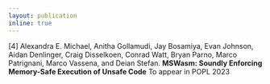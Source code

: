 ```yaml
---
layout: publication
inline: true
---
```


<tr valign="top">
<td class="bibtexnumber" align="right">
[4]
</td>
<td class="bibtexitem">
Alexandra E. Michael, Anitha Gollamudi, Jay Bosamiya, Evan Johnson, Aidan Denlinger, Craig Disselkoen, Conrad Watt, Bryan Parno, Marco Patrignani, Marco Vassena, and Deian Stefan.
<b>MSWasm: Soundly Enforcing Memory-Safe Execution of Unsafe Code</b>
To appear in POPL 2023 <br> 
<!-- [ 
<a href="https://dl.acm.org/doi/pdf/10.1145/3498688">paper</a>
 | 
<a href="https://github.com/PLSysSec/mswasm-wasi-sdk">code</a>
 | 
<a href="https://cseweb.ucsd.edu//~dstefan/pubs/kolosick:2022:isolation.bib">bibtex</a>
] -->

</td>
</tr>
